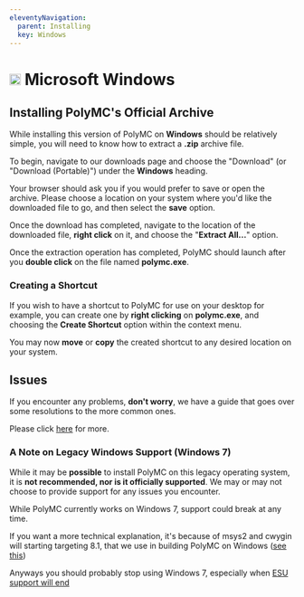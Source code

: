 ```yaml
---
eleventyNavigation:
  parent: Installing
  key: Windows
---
```

# <img src="https://upload.wikimedia.org/wikipedia/commons/9/94/M_box.svg" height="20" /> Microsoft Windows

## Installing PolyMC's Official Archive

While installing this version of PolyMC on **Windows** should be relatively simple, you will need to know how to extract a **.zip** archive file.

To begin, navigate to our downloads page and choose the "Download" (or "Download (Portable)") under the **Windows** heading.

Your browser should ask you if you would prefer to save or open the archive. Please choose a location on your system where you'd like the downloaded file to go, and then select the **save** option.

Once the download has completed, navigate to the location of the downloaded file, **right click** on it, and choose the "**Extract All...**" option.

Once the extraction operation has completed, PolyMC should launch after you **double click** on the file named **polymc.exe**.

### Creating a Shortcut

If you wish to have a shortcut to PolyMC for use on your desktop for example, you can create one by **right clicking** on **polymc.exe**, and choosing the **Create Shortcut** option within the context menu.

You may now **move** or **copy** the created shortcut to any desired location on your system.

## Issues

If you encounter any problems, **don't worry**, we have a guide that goes over some resolutions to the more common ones.

Please click [here](../../getting-started/installing-polymc) for more.


### A Note on Legacy Windows Support (Windows 7)


While it may be **possible** to install PolyMC on this legacy operating system, it is **not recommended, nor is it officially supported**. We may or may not choose to provide support for any issues you encounter.

While PolyMC currently works on Windows 7, support could break at any time.

If you want a more technical explanation, it's because of msys2 and cwygin will starting targeting 8.1, that we use in building PolyMC on Windows ([see this](https://www.msys2.org/docs/windows_support/))

Anyways you should probably stop using Windows 7, especially when [ESU support will end](https://docs.microsoft.com/en-us/lifecycle/products/windows-7)



